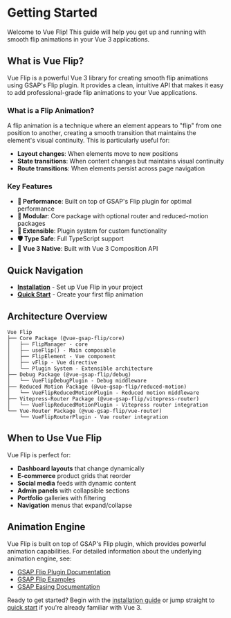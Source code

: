# Getting Started

Welcome to Vue Flip! This guide will help you get up and running with smooth flip animations in your Vue 3 applications.

## What is Vue Flip?

Vue Flip is a powerful Vue 3 library for creating smooth flip animations using GSAP's Flip plugin. It provides a clean, intuitive API that makes it easy to add professional-grade flip animations to your Vue applications.

### What is a Flip Animation?

A flip animation is a technique where an element appears to "flip" from one position to another, creating a smooth transition that maintains the element's visual continuity. This is particularly useful for:

- **Layout changes**: When elements move to new positions
- **State transitions**: When content changes but maintains visual continuity
- **Route transitions**: When elements persist across page navigation

### Key Features

- **🚀 Performance**: Built on top of GSAP's Flip plugin for optimal performance
- **🧩 Modular**: Core package with optional router and reduced-motion packages
- **🔌 Extensible**: Plugin system for custom functionality
- **🛡️ Type Safe**: Full TypeScript support
- **📱 Vue 3 Native**: Built with Vue 3 Composition API

## Quick Navigation

- **[Installation](./installation)** - Set up Vue Flip in your project
- **[Quick Start](./quick-start)** - Create your first flip animation

## Architecture Overview

```
Vue Flip
├── Core Package (@vue-gsap-flip/core)
│   ├── FlipManager - core
│   ├── useFlip() - Main composable
│   ├── FlipElement - Vue component
│   ├── vFlip - Vue directive
│   └── Plugin System - Extensible architecture
├── Debug Package (@vue-gsap-flip/debug)
│   └── VueFlipDebugPlugin - Debug middleware
├── Reduced Motion Package (@vue-gsap-flip/reduced-motion)
│   └── VueFlipReducedMotionPlugin - Reduced motion middleware
├── Vitepress-Router Package (@vue-gsap-flip/vitepress-router)
│   └── VueFlipReducedMotionPlugin - Vitepress router integration
└── Vue-Router Package (@vue-gsap-flip/vue-router)
    └── VueFlipRouterPlugin - Vue router integration
```

## When to Use Vue Flip

Vue Flip is perfect for:

- **Dashboard layouts** that change dynamically
- **E-commerce** product grids that reorder
- **Social media** feeds with dynamic content
- **Admin panels** with collapsible sections
- **Portfolio** galleries with filtering
- **Navigation** menus that expand/collapse

## Animation Engine

Vue Flip is built on top of GSAP's Flip plugin, which provides powerful animation capabilities. For detailed information about the underlying animation engine, see:

- [GSAP Flip Plugin Documentation](https://gsap.com/docs/v3/Plugins/Flip)
- [GSAP Flip Examples](https://gsap.com/docs/v3/Plugins/Flip/FlipExamples)
- [GSAP Easing Documentation](https://gsap.com/docs/v3/Eases)

Ready to get started? Begin with the [installation guide](./installation) or jump straight to [quick start](./quick-start) if you're already familiar with Vue 3.
